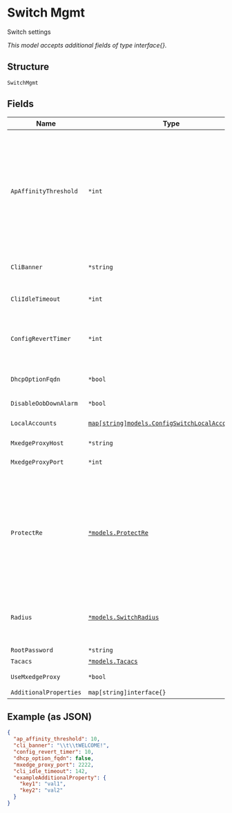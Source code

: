 
# Switch Mgmt

Switch settings

*This model accepts additional fields of type interface{}.*

## Structure

`SwitchMgmt`

## Fields

| Name | Type | Tags | Description |
|  --- | --- | --- | --- |
| `ApAffinityThreshold` | `*int` | Optional | ap_affinity_threshold ap_affinity_threshold can be added as a field under site/setting. By default this value is set to 12. If the field is set in both site/setting and org/setting, the value from site/setting will be used.<br>**Default**: `10` |
| `CliBanner` | `*string` | Optional | Set Banners for switches. Allows markup formatting |
| `CliIdleTimeout` | `*int` | Optional | Sets timeout for switches<br>**Constraints**: `>= 1`, `<= 60` |
| `ConfigRevertTimer` | `*int` | Optional | the rollback timer for commit confirmed<br>**Default**: `10`<br>**Constraints**: `>= 1`, `<= 30` |
| `DhcpOptionFqdn` | `*bool` | Optional | Enable to provide the FQDN with DHCP option 81<br>**Default**: `false` |
| `DisableOobDownAlarm` | `*bool` | Optional | - |
| `LocalAccounts` | [`map[string]models.ConfigSwitchLocalAccountsUser`](../../doc/models/config-switch-local-accounts-user.md) | Optional | Property key is the user name. For Local user authentication |
| `MxedgeProxyHost` | `*string` | Optional | - |
| `MxedgeProxyPort` | `*int` | Optional | **Default**: `2222`<br>**Constraints**: `>= 1`, `<= 65535` |
| `ProtectRe` | [`*models.ProtectRe`](../../doc/models/protect-re.md) | Optional | restrict inbound-traffic to host<br>when enabled, all traffic that is not essential to our operation will be dropped<br>e.g. ntp / dns / traffic to mist will be allowed by default, if dhcpd is enabled, we'll make sure it works |
| `Radius` | [`*models.SwitchRadius`](../../doc/models/switch-radius.md) | Optional | by default, `radius_config` will be used. if a different one has to be used set `use_different_radius |
| `RootPassword` | `*string` | Optional | - |
| `Tacacs` | [`*models.Tacacs`](../../doc/models/tacacs.md) | Optional | - |
| `UseMxedgeProxy` | `*bool` | Optional | to use mxedge as proxy |
| `AdditionalProperties` | `map[string]interface{}` | Optional | - |

## Example (as JSON)

```json
{
  "ap_affinity_threshold": 10,
  "cli_banner": "\\t\\tWELCOME!",
  "config_revert_timer": 10,
  "dhcp_option_fqdn": false,
  "mxedge_proxy_port": 2222,
  "cli_idle_timeout": 142,
  "exampleAdditionalProperty": {
    "key1": "val1",
    "key2": "val2"
  }
}
```


